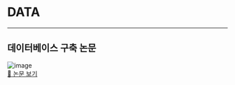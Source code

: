 # DATA
----
## 데이터베이스 구축 논문
![image](https://github.com/user-attachments/assets/de0afee0-da0e-4f5d-bd62-36bff1f60ebd)  
[📄 논문 보기](https://github.com/user-attachments/files/17711825/Denstiny.pdf)
